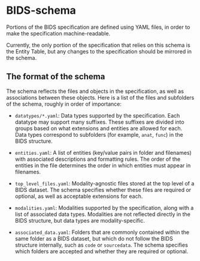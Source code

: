 # BIDS-schema

Portions of the BIDS specification are defined using YAML files, in order to
make the specification machine-readable.

Currently, the only portion of the specification that relies on this schema is
the Entity Table, but any changes to the specification should be mirrored in the
schema.

## The format of the schema

The schema reflects the files and objects in the specification, as well as
associations between these objects. Here is a list of the files and subfolders
of the schema, roughly in order of importance:

-   `datatypes/*.yaml`: Data types supported by the specification. Each datatype
    may support many suffixes. These suffixes are divided into groups based on
    what extensions and entities are allowed for each. Data types correspond to
    subfolders (for example, `anat`, `func`) in the BIDS structure.
    
-   `entities.yaml`: A list of entities (key/value pairs in folder and
    filenames) with associated descriptions and formatting rules. The order of
    the entities in the file determines the order in which entities must appear
    in filenames.
-   `top_level_files.yaml`: Modality-agnostic files stored at the top level of a
    BIDS dataset. The schema specifies whether these files are required or
    optional, as well as acceptable extensions for each.
    
-   `modalities.yaml`: Modalities supported by the specification, along with a
    list of associated data types. Modalities are not reflected directly in the
    BIDS structure, but data types are modality-specific.
    
-   `associated_data.yaml`: Folders that are commonly contained within the same
    folder as a BIDS dataset, but which do not follow the BIDS structure
    internally, such as `code` or `sourcedata`. The schema specifies which
    folders are accepted and whether they are required or optional.
